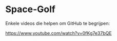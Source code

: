 # Space-Golf

Enkele videos die helpen om GitHub te begrijpen:

https://www.youtube.com/watch?v=0fKg7e37bQE
